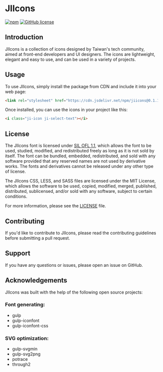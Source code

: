 # JIIcons

[![npm](https://img.shields.io/npm/v/jiicons)](https://www.npmjs.com/package/jiicons)
[![GitHub license](https://img.shields.io/badge/license-MIT%20%2B%20OFL--1.1-blue)](https://github.com/yishiashia/jiicons/blob/master/LICENSE)

## Introduction

JIIcons is a collection of icons designed by Taiwan's tech community, aimed at front-end developers and UI designers. The icons are lightweight, elegant and easy to use, and can be used in a variety of projects.

## Usage

To use JIIcons, simply install the package from CDN and include it into your web page:

```html
<link rel="stylesheet" href="https://cdn.jsdelivr.net/npm/jiicons@0.1.1/jiicons.css">
```

Once installed, you can use the icons in your project like this:

```html
<i class="ji-icon ji-select-text"></i>
```

## License
The JIIcons font is licensed under [SIL OFL 1.1](http://scripts.sil.org/OFL), which allows the font to be used, studied, modified, and redistributed freely as long as it is not sold by itself. The font can be bundled, embedded, redistributed, and sold with any software provided that any reserved names are not used by derivative works. The fonts and derivatives cannot be released under any other type of license.

The JIIcons CSS, LESS, and SASS files are licensed under the MIT License, which allows the software to be used, copied, modified, merged, published, distributed, sublicensed, and/or sold with any software, subject to certain conditions.

For more information, please see the [LICENSE](https://github.com/yishiashia/jiicons/blob/master/LICENSE) file.

## Contributing
If you'd like to contribute to JIIcons, please read the contributing guidelines before submitting a pull request.

## Support
If you have any questions or issues, please open an issue on GitHub.

## Acknowledgements
JIIcons was built with the help of the following open source projects:

### Font generating:
- gulp
- gulp-iconfont
- gulp-iconfont-css

### SVG optimization:
- gulp-svgmin
- gulp-svg2png
- potrace
- through2